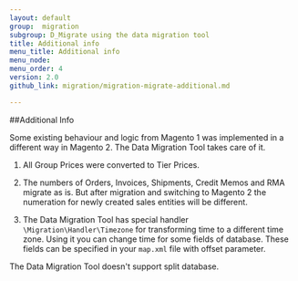 ```yaml
---
layout: default
group:  migration
subgroup: D_Migrate using the data migration tool
title: Additional info
menu_title: Additional info
menu_node:
menu_order: 4
version: 2.0
github_link: migration/migration-migrate-additional.md

---
```


##Additional Info

Some existing behaviour and logic from Magento 1 was implemented in a different way in Magento 2. The Data Migration Tool takes care of it.

1. All Group Prices were converted to Tier Prices.

2. The numbers of Orders, Invoices, Shipments, Credit Memos and RMA migrate as is. But after migration and switching to Magento 2 the numeration for newly created sales entities will be different.

3. The Data Migration Tool has special handler `\Migration\Handler\Timezone` for transforming time to a different time zone. Using it you can change time for some fields of database. These fields can be specified in your `map.xml` file with offset parameter.

<div class="bs-callout bs-callout-info" id="info">
  <p>The Data Migration Tool doesn't support split database.</p>
</div>

